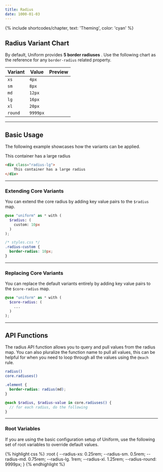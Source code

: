 ```yaml
---
title: Radius
date: 1000-01-03
---
```


{% include shortcodes/chapter, text: 'Theming', color: 'cyan' %}

## Radius Variant Chart

By default, Uniform provides **5 border radiuses** . Use the following chart as the reference for any `border-radius` related property.

<table class="table">
  <thead class="uppercase font-xs font-600 tracking-1 text-black">
    <tr>
      <th>
        Variant
      </th>
      <th>
        Value
      </th>
      <th>
        Preview
      </th>
    </tr>
  </thead>
  <tbody class="font-sm">
    <tr>
      <td><code class="color-teal-500">xs</code></td>
      <td><code class="text-gray-600">4px</code></td>
      <td>
        <div class="radius-sm bg-black w-12 h-12"></div>
      </td>
    </tr>
    <tr>
      <td><code class="color-teal-500">sm</code></td>
      <td><code class="text-gray-600">8px</code></td>
      <td>
        <div class="radius-sm bg-black w-12 h-12"></div>
      </td>
    </tr>
    <tr>
      <td><code class="color-teal-500">md</code></td>
      <td><code class="text-gray-600">12px</code></td>
      <td>
        <div class="radius-md bg-black w-12 h-12"></div>
      </td>
    </tr>
    <tr>
      <td><code class="color-teal-500">lg</code></td>
      <td><code class="text-gray-600">16px</code></td>
      <td>
        <div class="radius-lg bg-black w-12 h-12"></div>
      </td>
    </tr>
    <tr>
      <td><code class="color-teal-500">xl</code></td>
      <td><code class="text-gray-600">20px</code></td>
      <td>
        <div class="radius-lg bg-black w-12 h-12"></div>
      </td>
    </tr>
    <tr>
      <td><code class="color-teal-500">round</code></td>
      <td><code class="text-gray-600">9999px</code></td>
      <td>
        <div class="radius-round bg-black w-12 h-12"></div>
      </td>
    </tr>
  </tbody>
</table>

---

## Basic Usage

The following example showcases how the variants can be applied.

<section class="radius-sm bg-silver-100 p-6">
  <div class="w-100p p-5 bg-white align-center shadow-3 radius-lg">
    This container has a large radius
  </div>
</section>

```html
<div class="radius-lg">
	This container has a large radius
</div>
```

---

### Extending Core Variants

You can extend the core radius by adding key value pairs to the `$radius` map.

```scss
@use "uniform" as * with (
  $radius: (
    custom: 10px
  )
);
```

```css
/* styles.css */
.radius-custom {
  border-radius: 10px;
}
```

---

### Replacing Core Variants

You can replace the default variants entirely by adding key value pairs to the `$core-radius` map.

```scss
@use "uniform" as * with (
  $core-radius: (
    ...
  )
);
```

---

## API Functions

The radius API function allows you to query and pull values from the radius map. You can also pluralize the function name to pull all values, this can be helpful for when you need to loop through all the values using the `@each` rule.

```bash
radius()
core.radiuses()
```

```scss
.element {
  border-radius: radius(md);
}

@each $radius, $radius-value in core.radiuses() {
  // for each radius, do the following
}
```

---

### Root Variables

If you are using the basic configuration setup of Uniform, use the following set of root variables to override default values.

<div class="bg-black radius-sm h-25 overflow-auto">
{% highlight css %}
:root {
  --radius-xs: 0.25rem;
  --radius-sm. 0.5rem;
  --radius-md. 0.75rem;
  --radius-lg. 1rem;
  --radius-xl. 1.25rem;
  --radius-round: 9999px;
}
{% endhighlight %}
</div>